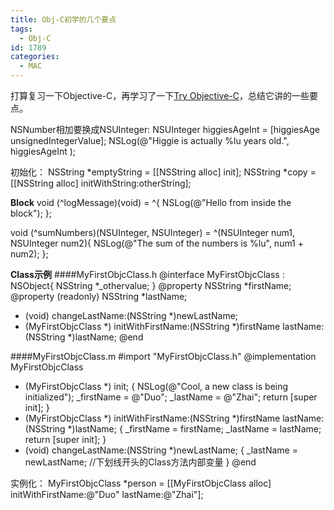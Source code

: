 ```yaml
---
title: Obj-C初学的几个要点
tags:
  - Obj-C
id: 1789
categories:
  - MAC
---
```


打算复习一下Objective-C，再学习了一下[Try Objective-C](http://tryobjectivec.codeschool.com/)，总结它讲的一些要点。

NSNumber相加要换成NSUInteger:
NSUInteger higgiesAgeInt = [higgiesAge unsignedIntegerValue];
NSLog(@"Higgie is actually %lu years old.", higgiesAgeInt );

初始化：
NSString *emptyString = [[NSString alloc] init];
NSString *copy = [[NSString alloc] initWithString:otherString];

**Block**
void (^logMessage)(void) = ^{
  NSLog(@"Hello from inside the block");
};

void (^sumNumbers)(NSUInteger, NSUInteger) = ^(NSUInteger num1, NSUInteger num2){
  NSLog(@"The sum of the numbers is %lu", num1 + num2);
};

**Class示例**
####MyFirstObjcClass.h
@interface MyFirstObjcClass : NSObject{
    NSString *_othervalue;
}
@property NSString *firstName;
@property (readonly) NSString *lastName;
- (void) changeLastName:(NSString *)newLastName;
- (MyFirstObjcClass *) initWithFirstName:(NSString *)firstName
                      lastName:(NSString *)lastName;
@end

####MyFirstObjcClass.m
#import "MyFirstObjcClass.h"
@implementation MyFirstObjcClass
- (MyFirstObjcClass *) init;
{
    NSLog(@"Cool, a new class is being initialized");
    _firstName = @"Duo";
    _lastName = @"Zhai";
    return [super init];
}
- (MyFirstObjcClass *) initWithFirstName:(NSString *)firstName
                      lastName:(NSString *)lastName;
{
   _firstName = firstName;
   _lastName = lastName;
   return [super init];
}
- (void) changeLastName:(NSString *)newLastName;
{
  _lastName = newLastName; //下划线开头的Class方法内部变量
}
@end

实例化：
MyFirstObjcClass *person = [[MyFirstObjcClass alloc] initWithFirstName:@"Duo" lastName:@"Zhai"];